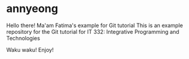 # annyeong
Hello there!
Ma'am Fatima's example for Git tutorial
This is an example repository for the Git tutorial for IT 332: Integrative Programming and Technologies

Waku waku!
Enjoy!
